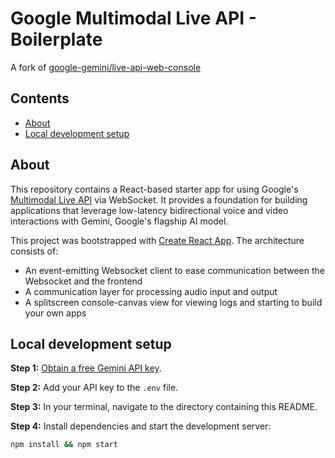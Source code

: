 # Google Multimodal Live API - Boilerplate

A fork of [google-gemini/live-api-web-console](https://github.com/google-gemini/live-api-web-console)

## Contents

- [About](#about)
- [Local development setup](#local-development-setup)

## About

This repository contains a React-based starter app for using Google's [Multimodal Live API](https://ai.google.dev/api/multimodal-live) via WebSocket. It provides a foundation for building applications that leverage low-latency bidirectional voice and video interactions with Gemini, Google's flagship AI model.

This project was bootstrapped with [Create React App](https://github.com/facebook/create-react-app). The architecture consists of:

- An event-emitting Websocket client to ease communication between the Websocket and the frontend
- A communication layer for processing audio input and output
- A splitscreen console-canvas view for viewing logs and starting to build your own apps

## Local development setup

**Step 1:**
[Obtain a free Gemini API key](https://aistudio.google.com/apikey).

**Step 2:**
Add your API key to the `.env` file.

**Step 3:**
In your terminal, navigate to the directory containing this README.

**Step 4:**
Install dependencies and start the development server:

```bash
npm install && npm start
```
